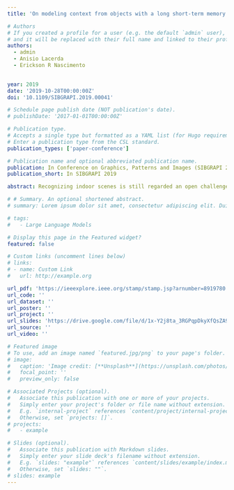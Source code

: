```yaml
---
title: 'On modeling context from objects with a long short-term memory for indoor scene recognition'

# Authors
# If you created a profile for a user (e.g. the default `admin` user), write the username (folder name) here
# and it will be replaced with their full name and linked to their profile.
authors:
  - admin
  - Anisio Lacerda
  - Erickson R Nascimento
  

year: 2019
date: '2019-10-28T00:00:00Z'
doi: '10.1109/SIBGRAPI.2019.00041'

# Schedule page publish date (NOT publication's date).
# publishDate: '2017-01-01T00:00:00Z'

# Publication type.
# Accepts a single type but formatted as a YAML list (for Hugo requirements).
# Enter a publication type from the CSL standard.
publication_types: ['paper-conference']

# Publication name and optional abbreviated publication name.
publication: In Conference on Graphics, Patterns and Images (SIBGRAPI 2019)
publication_short: In SIBGRAPI 2019

abstract: Recognizing indoor scenes is still regarded an open challenge on the Computer Vision field. Indoor scenes can be well represented by their composing objects, which can vary in angle, appearance, besides often being partially occluded. Even though Convolutional Neural Networks are remarkable for image-related problems, the top performances on indoor scenes are from approaches modeling the intricate relationship of objects. Knowing that Recurrent Neural Networks were designed to model structure from a given sequence, we propose representing an image as a sequence of object-level information in order to feed a bidirectional Long Short-Term Memory network trained for scene classification. We perform a Many-to-Many training approach, such that each element outputs a scene prediction, allowing us to use each prediction to boost recognition. Our method outperforms RNN-based approaches on MIT67, an entirely indoor dataset, while also improved over the most successful methods through an ensemble of classifiers.

# # Summary. An optional shortened abstract.
# summary: Lorem ipsum dolor sit amet, consectetur adipiscing elit. Duis posuere tellus ac convallis placerat. Proin tincidunt magna sed ex sollicitudin condimentum.

# tags:
#   - Large Language Models

# Display this page in the Featured widget?
featured: false

# Custom links (uncomment lines below)
# links:
# - name: Custom Link
#   url: http://example.org

url_pdf: 'https://ieeexplore.ieee.org/stamp/stamp.jsp?arnumber=8919780'
url_code: ''
url_dataset: ''
url_poster: ''
url_project: ''
url_slides: 'https://drive.google.com/file/d/1x-Y2j8ta_3RGPqpDkyXfQsZA96TpKHen/view?usp=share_link'
url_source: ''
url_video: ''

# Featured image
# To use, add an image named `featured.jpg/png` to your page's folder.
# image:
#   caption: 'Image credit: [**Unsplash**](https://unsplash.com/photos/pLCdAaMFLTE)'
#   focal_point: ''
#   preview_only: false

# Associated Projects (optional).
#   Associate this publication with one or more of your projects.
#   Simply enter your project's folder or file name without extension.
#   E.g. `internal-project` references `content/project/internal-project/index.md`.
#   Otherwise, set `projects: []`.
# projects:
#   - example

# Slides (optional).
#   Associate this publication with Markdown slides.
#   Simply enter your slide deck's filename without extension.
#   E.g. `slides: "example"` references `content/slides/example/index.md`.
#   Otherwise, set `slides: ""`.
# slides: example
---
```


<!-- {{% callout note %}}
Click the _Cite_ button above to demo the feature to enable visitors to import publication metadata into their reference management software.
{{% /callout %}}

{{% callout note %}}
Create your slides in Markdown - click the _Slides_ button to check out the example.
{{% /callout %}}

Add the publication's **full text** or **supplementary notes** here. You can use rich formatting such as including [code, math, and images](https://docs.hugoblox.com/content/writing-markdown-latex/). -->
